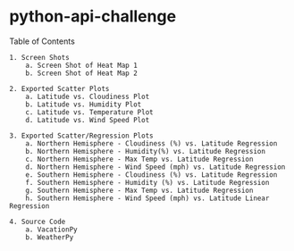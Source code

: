 # python-api-challenge
Table of Contents

    1. Screen Shots
        a. Screen Shot of Heat Map 1
        b. Screen Shot of Heat Map 2
    
    2. Exported Scatter Plots
        a. Latitude vs. Cloudiness Plot
        b. Latitude vs. Humidity Plot
        c. Latitude vs. Temperature Plot
        d. Latitude vs. Wind Speed Plot

    3. Exported Scatter/Regression Plots
        a. Northern Hemisphere - Cloudiness (%) vs. Latitude Regression
        b. Northern Hemisphere - Humidity(%) vs. Latitude Regression
        c. Northern Hemisphere - Max Temp vs. Latitude Regression
        d. Northern Hemisphere - Wind Speed (mph) vs. Latitude Regression
        e. Southern Hemisphere - Cloudiness (%) vs. Latitude Regression
        f. Southern Hemisphere - Humidity (%) vs. Latitude Regression
        g. Southern Hemisphere - Max Temp vs. Latitude Regression
        h. Southern Hemisphere - Wind Speed (mph) vs. Latitude Linear Regression
    
    4. Source Code
        a. VacationPy
        b. WeatherPy

